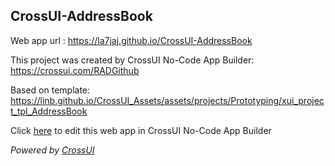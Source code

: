 ## CrossUI-AddressBook
Web app url : https://la7jaj.github.io/CrossUI-AddressBook

This project was created by CrossUI No-Code App Builder: https://crossui.com/RADGithub

Based on template: https://linb.github.io/CrossUI_Assets/assets/projects/Prototyping/xui_project_tpl_AddressBook

Click [here](https://crossui.com/RADGithub/#!from=github&owner=la7jaj&repo=CrossUI-AddressBook) to edit this web app in CrossUI No-Code App Builder

<i>Powered by [CrossUI](https://crossui.com)</i>
